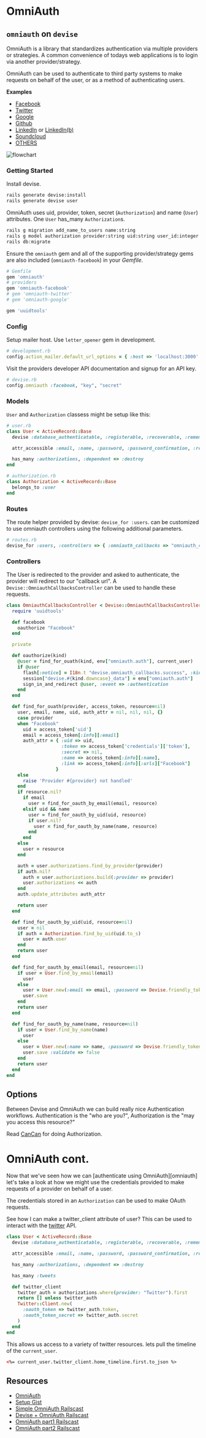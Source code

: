 # OmniAuth

## `omniauth` on `devise`

OmniAuth is a library that standardizes authentication via multiple providers or strategies. A common convenience of todays web applications is to login via another provider/strategy.

OmniAuth can be used to authenticate to third party systems to make requests on behalf of the user, or as a method of authenticating users.

**Examples**
* [Facebook][facebook-provider]
* [Twitter][twitter-provider]
* [Google][google-provider]
* [Github][github-provider]
* [LinkedIn][linkedin-provider] or [LinkedIn(b)][linkedin-provider2]
* [Soundcloud][soundcloud-provider]
* [OTHERS][provider-list]

![flowchart](omni_auth_internal.png)

### Getting Started


Install devise.
```sh
rails generate devise:install
rails generate devise user
```

OmniAuth uses uid, provider, token, secret (`Authorization`) and name (`User`) attributes. One `User` has_many `Authorization`s.
```sh
rails g migration add_name_to_users name:string
rails g model authorization provider:string uid:string user_id:integer token:string secret:string name:string link:string
rails db:migrate
```

Ensure the `omniauth` gem and all of the supporting provider/strategy gems are also included (`omniauth-facebook`) in your *Gemfile*.
```ruby
# Gemfile
gem 'omniauth'
# providers
gem 'omniauth-facebook'
# gem 'omniauth-twitter'
# gem 'omniauth-google'

gem 'uuidtools'
```

### Config
Setup mailer host. Use `letter_opener` gem in development.
```ruby
# development.rb
config.action_mailer.default_url_options = { :host => 'localhost:3000' }
```

Visit the providers developer API documentation and signup for an API key.
```ruby
# devise.rb
config.omniauth :facebook, "key", "secret"
```

### Models
`User` and `Authorization` classess might be setup like this:
```ruby
# user.rb
class User < ActiveRecord::Base
  devise :database_authenticatable, :registerable, :recoverable, :rememberable, :trackable, :validatable, :confirmable, :omniauthable

  attr_accessible :email, :name, :password, :password_confirmation, :remember_me

  has_many :authorizations, :dependent => :destroy
end
```

```ruby
# authorization.rb
class Authorization < ActiveRecord::Base
  belongs_to :user
end
```

### Routes
The route helper provided by devise: `devise_for :users`. can be customized to use omniauth controllers using the following additional parameters.

```ruby
# routes.rb
devise_for :users, :controllers => { :omniauth_callbacks => "omniauth_callbacks" }
```

### Controllers
The User is redirected to the provider and asked to authenticate, the provider will redirect to our "callback url". A `Devise::OmniauthCallbacksController` can be used to handle these requests.

```ruby
class OmniauthCallbacksController < Devise::OmniauthCallbacksController
  require 'uuidtools'

  def facebook
    oauthorize "Facebook"
  end

  private

  def oauthorize(kind)
    @user = find_for_ouath(kind, env["omniauth.auth"], current_user)
    if @user
      flash[:notice] = I18n.t "devise.omniauth_callbacks.success", :kind => kind
      session["devise.#{kind.downcase}_data"] = env["omniauth.auth"]
      sign_in_and_redirect @user, :event => :authentication
    end    
  end

  def find_for_ouath(provider, access_token, resource=nil)
    user, email, name, uid, auth_attr = nil, nil, nil, {}
    case provider
    when "Facebook"
      uid = access_token['uid']
      email = access_token[:info][:email]
      auth_attr = { :uid => uid,
                    :token => access_token['credentials']['token'],
                    :secret => nil,
                    :name => access_token[:info][:name],
                    :link => access_token[:info][:urls]["Facebook"]
                  }
    else
      raise 'Provider #{provider} not handled'
    end
    if resource.nil?
      if email
        user = find_for_oauth_by_email(email, resource)
      elsif uid && name
        user = find_for_oauth_by_uid(uid, resource)
        if user.nil?
          user = find_for_oauth_by_name(name, resource)
        end
      end
    else
      user = resource
    end

    auth = user.authorizations.find_by_provider(provider)
    if auth.nil?
      auth = user.authorizations.build(:provider => provider)
      user.authorizations << auth
    end
    auth.update_attributes auth_attr

    return user
  end

  def find_for_oauth_by_uid(uid, resource=nil)
    user = nil
    if auth = Authorization.find_by_uid(uid.to_s)
      user = auth.user
    end
    return user
  end

  def find_for_oauth_by_email(email, resource=nil)
    if user = User.find_by_email(email)
      user
    else
      user = User.new(:email => email, :password => Devise.friendly_token[0,20])
      user.save
    end
    return user
  end

  def find_for_oauth_by_name(name, resource=nil)
    if user = User.find_by_name(name)
      user
    else
      user = User.new(:name => name, :password => Devise.friendly_token[0,20], :email => "#{UUIDTools::UUID.random_create}@host")
      user.save :validate => false
    end
    return user
  end
end
```

## Options
Between Devise and OmniAuth we can build really nice Authentication workflows. Authentication is the "who are you?", Authorization is the "may you access this resource?"

Read [CanCan][cancan] for doing Authorization.

[cancan]: ./cancan.md

# OmniAuth cont.

Now that we've seen how we can [authenticate using OmniAuth][omniauth] let's take a look at how we might use the credentials provided to make requests of a provider on behalf of a user.

The credentials stored in an `Authorization` can be used to make OAuth requests.

See how I can make a twitter_client attribute of user? This can be used to interact with the [twitter][twitter-client] API.

```ruby
class User < ActiveRecord::Base
  devise :database_authenticatable, :registerable, :recoverable, :rememberable, :trackable, :validatable, :confirmable, :omniauthable

  attr_accessible :email, :name, :password, :password_confirmation, :remember_me

  has_many :authorizations, :dependent => :destroy

  has_many :tweets

  def twitter_client
    twitter_auth = authorizations.where(provider: "Twitter").first
    return [] unless twitter_auth
    Twitter::Client.new(
      :oauth_token => twitter_auth.token,
      :oauth_token_secret => twitter_auth.secret
    )
  end
end
```

This allows us access to a variety of twitter resources. lets pull the timeline of the `current_user`.
```html
<%= current_user.twitter_client.home_timeline.first.to_json %>
```




## Resources
* [OmniAuth][omniauth.org]
* [Setup Gist][setup-gist]
* [Simple OmniAuth Railscast][omniauth-simple-railscast]
* [Devise + OmniAuth Railscast][omniauth-devise-railscast]
* [OmniAuth part1 Railscast][omniauth-part1-railscast]
* [OmniAuth part2 Railscast][omniauth-part2-railscast]

[omniauth.org]: https://github.com/omniauth/omniauth
[setup-gist]: https://gist.github.com/schleg/993566
[omniauth-simple-railscast]: http://railscasts.com/episodes/241-simple-omniauth-revised
[omniauth-devise-railscast]: http://railscasts.com/episodes/235-devise-and-omniauth-revised
[omniauth-part1-railscast]: http://railscasts.com/episodes/235-omniauth-part-1
[omniauth-part2-railscast]: http://railscasts.com/episodes/236-omniauth-part-2
[facebook-provider]: https://github.com/mkdynamic/omniauth-facebook
[twitter-provider]: https://github.com/arunagw/omniauth-twitter
[linkedin-provider]: https://github.com/skorks/omniauth-linkedin
[linkedin-provider2]: https://github.com/decioferreira/omniauth-linkedin-oauth2
[soundcloud-provider]: https://github.com/soundcloud/omniauth-soundcloud
[google-provider]: https://github.com/zquestz/omniauth-google-oauth2
[github-provider]: https://github.com/intridea/omniauth-github
[provider-list]: https://github.com/intridea/omniauth/wiki/List-of-Strategies
[twitter-client]: https://github.com/sferik/twitter
